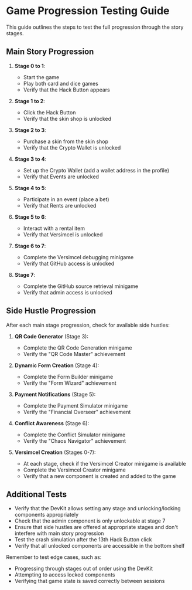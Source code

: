 # Game Progression Testing Guide

This guide outlines the steps to test the full progression through the story stages.

## Main Story Progression

1. **Stage 0 to 1**: 
   - Start the game
   - Play both card and dice games
   - Verify that the Hack Button appears

2. **Stage 1 to 2**:
   - Click the Hack Button
   - Verify that the skin shop is unlocked

3. **Stage 2 to 3**:
   - Purchase a skin from the skin shop
   - Verify that the Crypto Wallet is unlocked

4. **Stage 3 to 4**:
   - Set up the Crypto Wallet (add a wallet address in the profile)
   - Verify that Events are unlocked

5. **Stage 4 to 5**:
   - Participate in an event (place a bet)
   - Verify that Rents are unlocked

6. **Stage 5 to 6**:
   - Interact with a rental item
   - Verify that Versimcel is unlocked

7. **Stage 6 to 7**:
   - Complete the Versimcel debugging minigame
   - Verify that GitHub access is unlocked

8. **Stage 7**:
   - Complete the GitHub source retrieval minigame
   - Verify that admin access is unlocked

## Side Hustle Progression

After each main stage progression, check for available side hustles:

1. **QR Code Generator** (Stage 3):
   - Complete the QR Code Generation minigame
   - Verify the "QR Code Master" achievement

2. **Dynamic Form Creation** (Stage 4):
   - Complete the Form Builder minigame
   - Verify the "Form Wizard" achievement

3. **Payment Notifications** (Stage 5):
   - Complete the Payment Simulator minigame
   - Verify the "Financial Overseer" achievement

4. **Conflict Awareness** (Stage 6):
   - Complete the Conflict Simulator minigame
   - Verify the "Chaos Navigator" achievement

5. **Versimcel Creation** (Stages 0-7):
   - At each stage, check if the Versimcel Creator minigame is available
   - Complete the Versimcel Creator minigame
   - Verify that a new component is created and added to the game

## Additional Tests

- Verify that the DevKit allows setting any stage and unlocking/locking components appropriately
- Check that the admin component is only unlockable at stage 7
- Ensure that side hustles are offered at appropriate stages and don't interfere with main story progression
- Test the crash simulation after the 13th Hack Button click
- Verify that all unlocked components are accessible in the bottom shelf

Remember to test edge cases, such as:
- Progressing through stages out of order using the DevKit
- Attempting to access locked components
- Verifying that game state is saved correctly between sessions